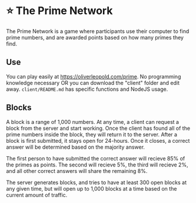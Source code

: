 # ⭐ The Prime Network

The Prime Network is a game where participants use their computer to find prime numbers, and are awarded points based on how many primes they find.

## Use
You can play easily at https://oliverleopold.com/prime. No programming knowledge necessary OR you can download the "client" folder and edit away. `client/README.md` has specific functions and NodeJS usage.

## Blocks
A block is a range of 1,000 numbers. At any time, a client can request a block from the server and start working. Once the client has found all of the prime numbers inside the block, they will return it to the server. After a block is first submitted, it stays open for 24-hours. Once it closes, a correct answer will be determined based on the majority answer.

The first person to have submitted the correct answer will recieve 85% of the primes as points. The second will recieve 5%, the third will recieve 2%, and all other correct answers will share the remaining 8%.

The server generates blocks, and tries to have at least 300 open blocks at any given time, but will open up to 1,000 blocks at a time based on the current amount of traffic.
